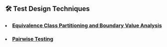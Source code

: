 ## :hammer_and_wrench: Test Design Techniques
### <li> [Equivalence Class Partitioning and Boundary Value Analysis](https://docs.google.com/spreadsheets/d/1adsnNQLo8j3Htb_ZzgEILDXLxfKKDmBFFYFT6I3G_oA/edit?usp=sharing)
### <li> [Pairwise Testing](https://docs.google.com/spreadsheets/d/1JiG2VReVqtjEHCzOdUS0VoA-_eQ8ov-6aDCQk5xcuXQ/edit?usp=sharing)
